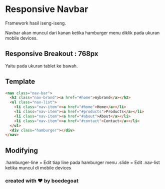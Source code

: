 # Responsive Navbar

Framework hasil iseng-iseng.

Navbar akan muncul dari kanan ketika hamburger menu diklik pada ukuran mobile devices.

## Responsive Breakout : 768px

Yaitu pada ukuran tablet ke bawah.

## Template

```html
<nav class="nav-bar">
  <h2 class="nav-brand"><a href="#home">mybrand</a></h2>
  <ul class="nav-list">
    <li class="nav-item"><a href="#home">Home</a></li>
    <li class="nav-item"><a href="#products">Products</a></li>
    <li class="nav-item"><a href="#about">About</a></li>
    <li class="nav-item"><a href="#contact">Contact</a></li>
  </ul>
  <div class="hamburger"></div>
</nav>
```

## Modifying

.hamburger-line = Edit tiap line pada hamburger menu
.slide = Edit .nav-list ketika muncul di mobile devices

### created with ❤ by boedegoat
